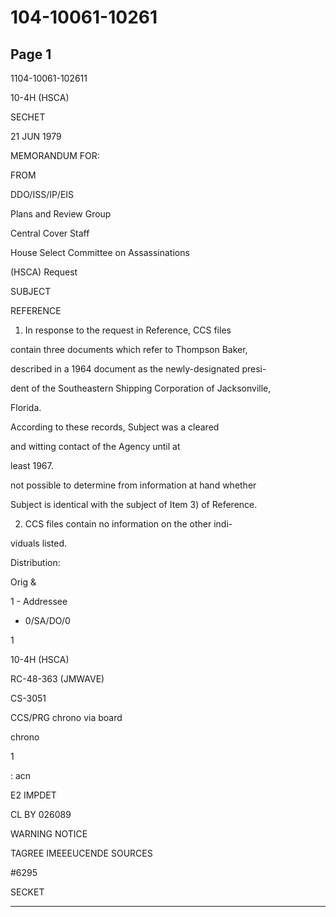 # 104-10061-10261

## Page 1

1104-10061-102611

10-4H (HSCA)

SECHET

21 JUN 1979

MEMORANDUM FOR:

FROM

DDO/ISS/IP/EIS

Plans and Review Group

Central Cover Staff

House Select Committee on Assassinations

(HSCA) Request

SUBJECT

REFERENCE

1. In response to the request in Reference, CCS files

contain three documents which refer to Thompson Baker,

described in a 1964 document as the newly-designated presi-

dent of the Southeastern Shipping Corporation of Jacksonville,

Florida.

According to these records, Subject was a cleared

and witting contact of the Agency until at

least 1967.

not possible to determine from information at hand whether

Subject is identical with the subject of Item 3) of Reference.

2. CCS files contain no information on the other indi-

viduals listed.

Distribution:

Orig &

1 - Addressee

- 0/SA/DO/0

1

10-4H (HSCA)

RC-48-363 (JMWAVE)

CS-3051

CCS/PRG chrono via board

chrono

1

: acn

E2 IMPDET

CL BY 026089

WARNING NOTICE

TAGREE IMEEEUCENDE SOURCES

#6295

SECKET

---

